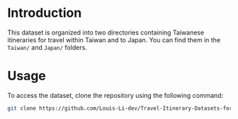 # Introduction

This dataset is organized into two directories containing Taiwanese itineraries for travel within Taiwan and to Japan. You can find them in the `Taiwan/` and `Japan/` folders.

# Usage

To access the dataset, clone the repository using the following command:

```bash
git clone https://github.com/Louis-Li-dev/Travel-Itinerary-Datasets-for-Japan-and-Taiwan-sourced-from-Ptt
```
